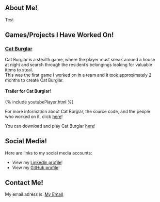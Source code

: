 <div class="About Me">
<h2>About Me!</h2>
<p> Test </p>
</div>

<h2>Games/Projects I Have Worked On!</h2>

<div class="Cat Burglar">
<h3><u>Cat Burglar</u></h3>
<p>Cat Burglar is a stealth game, where the player must sneak around a house at night and search through the resident’s belongings looking for valuable items to steal.<br>
This was the first game I worked on in a team and it took approximately 2 months to create Cat Burglar.</p>

<h4>Trailer for Cat Burglar!</h4>
{% include youtubePlayer.html %}

<p>For more information about Cat Burglar, the source code, and the people who worked on it, 
click <a href ="https://github.com/stevencoombe/Game-Dev-Sim/" title="Cat Burglar GitHub Page">here</a>!</p>

<p>You can download and play Cat Burglar <a href ="https://github.com/stevencoombe/Game-Dev-Sim/releases" title="Cat Burglar Dowload">here</a>!</p>
</div>

<div class="Social Media">
<h2>Social Media!</h2>
<p>Here are links to my social media accounts:</p>
<ul>
<li>View my <a href ="https://www.linkedin.com/in/steven-coombe/" title="Linkedin Profile">Linkedin profile</a>!</li>
<li>View my <a href ="https://github.com/stevencoombe" title="Linkedin Profile">GitHub profile</a>!</li>
</ul>
</div>

<div class="Contact Me">
<h2>Contact Me!</h2>
<p>My email adress is: <a href ="mailto:stevencoombe2000@gmail.com">My Email</a></p>